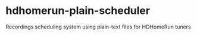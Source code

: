 # hdhomerun-plain-scheduler
Recordings scheduling system using plain-text files for HDHomeRun tuners
